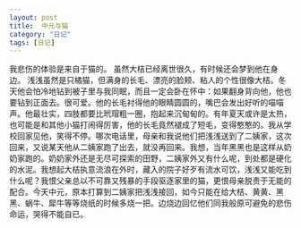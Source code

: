 ```yaml
---
layout: post
title:  中元与猫
category: "日记"
tags: [日记]
---
```

我悲伤的体验是来自于猫的。
虽然大桔已经离世很久，有时候还会梦到他在身边。
浅浅虽然是只橘猫，但满身的长毛、漂亮的脸颊、粘人的个性很像大桔。冬天他会怕冷地钻到被子里与我同眠，而且一定会卧在怀中：如果翻身背向他，他也要钻到正面去。很可爱。他的长毛衬得他的眼睛圆圆的，嘴巴会发出好听的喵喵声。他最壮实，四肢都要比玳瑁粗一圈，抱起来沉甸甸的。有年夏天或许是太热，也可能是和其他小猫打闹得厉害，他的长毛竟然褪成了短毛，变得憨憨的。我从学校回家见他，笑得不停。哪次电话里，母亲和我说他们把浅浅送到了二姨家，这次回来，又说某天他从二姨家跑了出去，就没再回来。我想，当年黑黑也是这样从奶奶家跑的。奶奶家外还是无尽可探索的田野，二姨家外又有什么呢，到处都是硬化的水泥。我想起大桔执意流浪在外时，藏入的院子好歹有流水可饮，浅浅又能吃到什么呢？我恨父亲总以不可靠又残暴的手段驱逐家里的猫，更恨母亲脱责于无能的配合。今天中元，原本打算到二姨家把浅浅接回，如今只能在给大桔、黄黄、黑黑、蜗牛、犀牛等等烧纸的时候多烧一把。边烧边回忆他们同我般原可避免的悲伤命运，哭得不能自已。